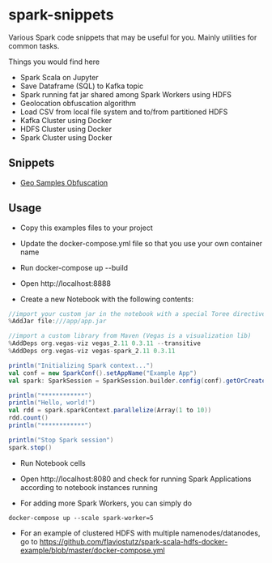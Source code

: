 # spark-snippets
Various Spark code snippets that may be useful for you. Mainly utilities for common tasks.

Things you would find here

* Spark Scala on Jupyter
* Save Dataframe (SQL) to Kafka topic
* Spark running fat jar shared among Spark Workers using HDFS
* Geolocation obfuscation algorithm
* Load CSV from local file system and to/from partitioned HDFS
* Kafka Cluster using Docker
* HDFS Cluster using Docker
* Spark Cluster using Docker

## Snippets

* [Geo Samples Obfuscation](/notebooks/obfuscate-geo-samples)

## Usage

* Copy this examples files to your project

* Update the docker-compose.yml file so that you use your own container name

* Run docker-compose up --build

* Open http://localhost:8888

* Create a new Notebook with the following contents:

```scala
//import your custom jar in the notebook with a special Toree directive
%AddJar file:///app/app.jar

//import a custom library from Maven (Vegas is a visualization lib)
%AddDeps org.vegas-viz vegas_2.11 0.3.11 --transitive
%AddDeps org.vegas-viz vegas-spark_2.11 0.3.11

println("Initializing Spark context...")
val conf = new SparkConf().setAppName("Example App")
val spark: SparkSession = SparkSession.builder.config(conf).getOrCreate()

println("************")
println("Hello, world!")
val rdd = spark.sparkContext.parallelize(Array(1 to 10))
rdd.count()
println("************")

println("Stop Spark session")
spark.stop()
```

* Run Notebook cells

* Open http://localhost:8080 and check for running Spark Applications according to notebook instances running

* For adding more Spark Workers, you can simply do

```docker-compose up --scale spark-worker=5```

* For an example of clustered HDFS with multiple namenodes/datanodes, go to https://github.com/flaviostutz/spark-scala-hdfs-docker-example/blob/master/docker-compose.yml


